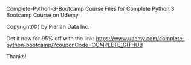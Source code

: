 Complete-Python-3-Bootcamp
Course Files for Complete Python 3 Bootcamp Course on Udemy

Copyright(©) by Pierian Data Inc.

Get it now for 95% off with the link: https://www.udemy.com/complete-python-bootcamp/?couponCode=COMPLETE_GITHUB

Thanks!
